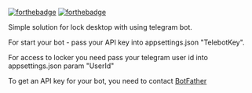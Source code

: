 ﻿[![forthebadge](https://forthebadge.com/images/badges/built-with-love.svg)](https://forthebadge.com) [![forthebadge](https://forthebadge.com/images/badges/ctrl-c-ctrl-v.svg)](https://forthebadge.com)

Simple solution for lock desktop with using telegram bot.

For start your bot - pass your API key into appsettings.json "TelebotKey".

For access to locker you need pass your telegram user id into appsettings.json param "UserId"

To get an API key for your bot, you need to contact [BotFather](https://t.me/botfather)